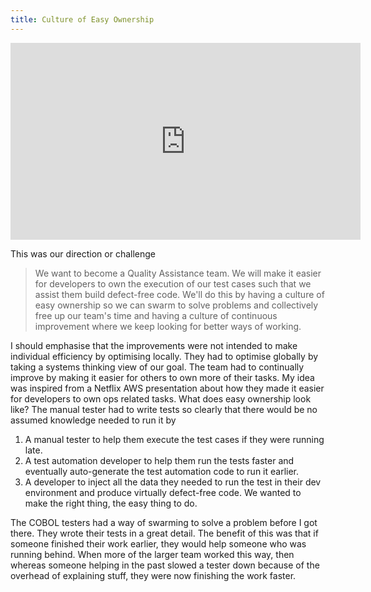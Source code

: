 ```yaml
---
title: Culture of Easy Ownership
---
```


<iframe width="560" height="315" src="https://www.youtube.com/embed/-mL3zT1iIKw?si=4XjJ1O9T79iEkdkf&amp;clip=UgkxFngcE-tASWvKd3YBlFCtMhTFgZbkaqoo&amp;clipt=ENjJTRiYglA" title="YouTube video player" frameborder="0" allow="accelerometer; autoplay; clipboard-write; encrypted-media; gyroscope; picture-in-picture; web-share" referrerpolicy="strict-origin-when-cross-origin" allowfullscreen></iframe>

This was our direction or challenge

> We want to become a Quality Assistance team. We will make it easier for developers to own the execution of our test cases such that we assist them build defect-free code. We'll do this by having a culture of easy ownership so we can swarm to solve problems and collectively free up our team's time and having a culture of continuous improvement where we keep looking for better ways of working.

I should emphasise that the improvements were not intended to make individual efficiency by optimising locally. 
They had to optimise globally by taking a systems thinking view of our goal. 
The team had to continually improve by making it easier for others to own more of their tasks. 
My idea was inspired from a Netflix AWS presentation about how they made it easier for developers to own ops related tasks.
What does easy ownership look like? The manual tester had to write tests so clearly that there would be no assumed knowledge needed to run it by
1. A manual tester to help them execute the test cases if they were running late.
2. A test automation developer to help them run the tests faster and eventually auto-generate the test automation code to run it earlier.
3. A developer to inject all the data they needed to run the test in their dev environment and produce virtually defect-free code. We wanted to make the right thing, the easy thing to do.

The COBOL testers had a way of swarming to solve a problem before I got there. They wrote their tests in a great detail. 
The benefit of this was that if someone finished their work earlier, they would help someone who was running behind. 
When more of the larger team worked this way, then whereas someone helping in the past slowed a tester down because of the overhead of explaining stuff, they were now finishing the work faster. 